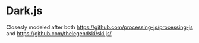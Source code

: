 # Dark.js
Closesly modeled after both https://github.com/processing-js/processing-js and https://github.com/thelegendski/ski.js/
